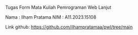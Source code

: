Tugas Form Mata Kuliah Pemrograman Web Lanjut

Nama : Ilham Pratama
NIM  : A11.2023.15108

Link github: https://github.com/ilhampratamaa/pwl/tree/main
